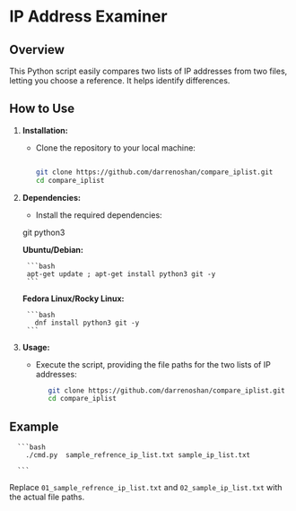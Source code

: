 # IP Address Examiner

## Overview

This Python script easily compares two lists of IP addresses from two files, letting you choose a reference. It helps identify differences.

## How to Use

1. **Installation:**
   - Clone the repository to your local machine:

     ```bash

     git clone https://github.com/darrenoshan/compare_iplist.git
     cd compare_iplist

     ```
2. **Dependencies:**
   - Install the required dependencies:

    git
    python3

      **Ubuntu/Debian:**

        ```bash
        apt-get update ; apt-get install python3 git -y
        ```

      **Fedora Linux/Rocky Linux:**

        ```bash
          dnf install python3 git -y
        ```


3. **Usage:**
   - Execute the script, providing the file paths for the two lists of IP addresses:

     ```bash
        git clone https://github.com/darrenoshan/compare_iplist.git
        cd compare_iplist

     ```


## Example

      ```bash
        ./cmd.py  sample_refrence_ip_list.txt sample_ip_list.txt

      ```
 Replace `01_sample_refrence_ip_list.txt` and `02_sample_ip_list.txt` with the actual file paths.